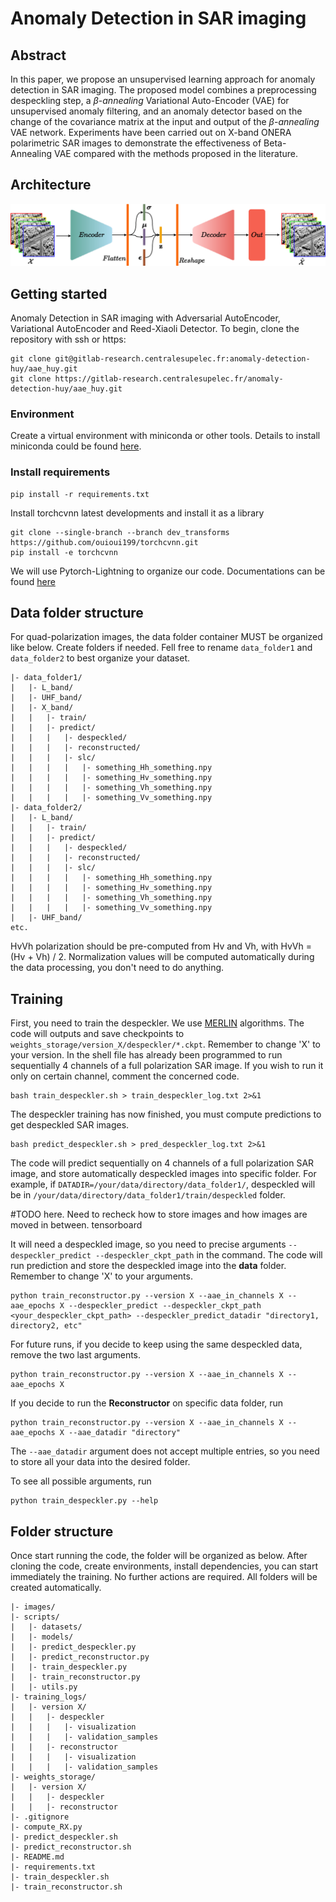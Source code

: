 # Anomaly Detection in SAR imaging

## Abstract
In this paper, we propose an unsupervised learning approach for anomaly detection in SAR imaging. The proposed model combines a preprocessing despeckling step, a $\beta$-*annealing* Variational Auto-Encoder (VAE) for unsupervised anomaly filtering, and an anomaly detector based on the change of the covariance matrix at the input and output of the $\beta$-*annealing* VAE network. Experiments have been carried out on X-band ONERA polarimetric SAR images to demonstrate the effectiveness of Beta-Annealing VAE compared with the methods proposed in the literature.

## Architecture
![VAE architecture](images/VAE.png)

## Getting started
Anomaly Detection in SAR imaging with Adversarial AutoEncoder, Variational AutoEncoder and Reed-Xiaoli Detector.
To begin, clone the repository with ssh or https:

```
git clone git@gitlab-research.centralesupelec.fr:anomaly-detection-huy/aae_huy.git
git clone https://gitlab-research.centralesupelec.fr/anomaly-detection-huy/aae_huy.git
```

### Environment
Create a virtual environment with miniconda or other tools.
Details to install miniconda could be found [here](https://www.anaconda.com/docs/getting-started/miniconda/install).

### Install requirements
```
pip install -r requirements.txt
```

Install torchcvnn latest developments and install it as a library
```
git clone --single-branch --branch dev_transforms https://github.com/ouioui199/torchcvnn.git
pip install -e torchcvnn
```

We will use Pytorch-Lightning to organize our code. Documentations can be found [here](https://lightning.ai/docs/pytorch/stable/starter/introduction.html)

## Data folder structure
For quad-polarization images, the data folder container MUST be organized like below. Create folders if needed. Fell free to rename ```data_folder1``` and ```data_folder2``` to best organize your dataset.
```
|- data_folder1/
|   |- L_band/
|   |- UHF_band/
|   |- X_band/
|   |   |- train/
|   |   |- predict/
|   |   |   |- despeckled/
|   |   |   |- reconstructed/
|   |   |   |- slc/
|   |   |   |   |- something_Hh_something.npy
|   |   |   |   |- something_Hv_something.npy
|   |   |   |   |- something_Vh_something.npy
|   |   |   |   |- something_Vv_something.npy
|- data_folder2/
|   |- L_band/
|   |   |- train/
|   |   |- predict/
|   |   |   |- despeckled/
|   |   |   |- reconstructed/
|   |   |   |- slc/
|   |   |   |   |- something_Hh_something.npy
|   |   |   |   |- something_Hv_something.npy
|   |   |   |   |- something_Vh_something.npy
|   |   |   |   |- something_Vv_something.npy
|   |- UHF_band/
etc.
```
HvVh polarization should be pre-computed from Hv and Vh, with HvVh = (Hv + Vh) / 2. Normalization values will be computed automatically during the data processing, you don't need to do anything.

## Training
First, you need to train the despeckler. We use [MERLIN](https://ieeexplore.ieee.org/document/9617648) algorithms.
The code will outputs and save checkpoints to ```weights_storage/version_X/despeckler/*.ckpt```. Remember to change 'X' to your version. In the shell file has already been programmed to run sequentially 4 channels of a full polarization SAR image. If you wish to run it only on certain channel, comment the concerned code.
```
bash train_despeckler.sh > train_despeckler_log.txt 2>&1
```
The despeckler training has now finished, you must compute predictions to get despeckled SAR images.
```
bash predict_despeckler.sh > pred_despeckler_log.txt 2>&1
```
The code will predict sequentially on 4 channels of a full polarization SAR image, and store automatically despeckled images into specific folder. For example, if ```DATADIR=/your/data/directory/data_folder1/```, despeckled will be in ```/your/data/directory/data_folder1/train/despeckled``` folder.

#TODO here. Need to recheck how to store images and how images are moved in between. tensorboard

 It will need a despeckled image, so you need to precise arguments ```--despeckler_predict --despeckler_ckpt_path``` in the command. The code will run prediction and store the despeckled image into the **data** folder. Remember to change 'X' to your arguments.
```
python train_reconstructor.py --version X --aae_in_channels X --aae_epochs X --despeckler_predict --despeckler_ckpt_path <your_despeckler_ckpt_path> --despeckler_predict_datadir "directory1, directory2, etc"
```

For future runs, if you decide to keep using the same despeckled data, remove the two last arguments.
```
python train_reconstructor.py --version X --aae_in_channels X --aae_epochs X
```

If you decide to run the **Reconstructor** on specific data folder, run
```
python train_reconstructor.py --version X --aae_in_channels X --aae_epochs X --aae_datadir "directory"
```
The ```--aae_datadir``` argument does not accept multiple entries, so you need to store all your data into the desired folder.

To see all possible arguments, run
```
python train_despeckler.py --help
```

## Folder structure
Once start running the code, the folder will be organized as below. After cloning the code, create environments, install dependencies, you can start immediately the training. No further actions are required. All folders will be created automatically.
```
|- images/
|- scripts/
|   |- datasets/
|   |- models/
|   |- predict_despeckler.py
|   |- predict_reconstructor.py
|   |- train_despeckler.py
|   |- train_reconstructor.py
|   |- utils.py
|- training_logs/
|   |- version X/
|   |   |- despeckler
|   |   |   |- visualization
|   |   |   |- validation_samples
|   |   |- reconstructor
|   |   |   |- visualization
|   |   |   |- validation_samples
|- weights_storage/
|   |- version X/
|   |   |- despeckler
|   |   |- reconstructor
|- .gitignore
|- compute_RX.py
|- predict_despeckler.sh
|- predict_reconstructor.sh
|- README.md
|- requirements.txt
|- train_despeckler.sh
|- train_reconstructor.sh
```
